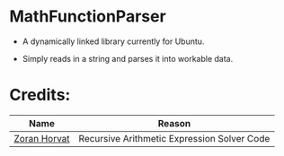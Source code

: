 # MathFunctionParser

- A dynamically linked library currently for Ubuntu.

- Simply reads in a string and parses it into workable data.

# Credits:
Name|Reason
----|------
[Zoran Horvat](http://www.codinghelmet.com/exercises/expression-evaluator) | Recursive Arithmetic Expression Solver Code
